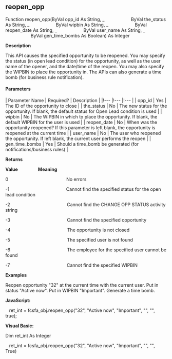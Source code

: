 reopen_opp
----------

Function reopen_opp(ByVal opp_id As String, _
                    ByVal the_status As String, _
                    ByVal wipbin As String, _
                    ByVal reopen_date As String, _
                    ByVal user_name As String, _
                    ByVal gen_time_bombs As Boolean) As Integer

**Description**

This API causes the specified opportunity to be reopened. You may specify the status (in open lead condition) for the opportunity, as well as the user name of the opener, and the date/time of the reopen. You may also specify the WIPBIN to place the opportunity in. The APIs can also generate a time bomb (for business rule notification).

#### Parameters

| Parameter Name | Required? | Description |
|!--- |!--- |!--- |
| opp_id | Yes | The ID of the opportunity to close |
| the_status | No | The new status for the opportunity. If blank, the default status for Open Lead condition is used |
| wipbin | No | The WIPBIN in which to place the opportunity. If blank, the default WIPBIN for the user is used |
| reopen_date | No | When was the opportunity reopened? If this parameter is left blank, the opportunity is reopened at the current time |
| user_name | No | The user who reopened the opportunity. If left blank, the current user performs the reopen |
| gen_time_bombs | Yes | Should a time_bomb be generated (for notifications/business rules) |

**Returns**

**Value**                **Meaning**

0                                              No errors

-1                                             Cannot find the specified status for the open lead condition

-2                                             Cannot find the CHANGE OPP STATUS activity string

-3                                             Cannot find the specified opportunity

-4                                             The opportunity is not closed

-5                                             The specified user is not found

-6                                             The employee for the specified user cannot be found

-7                                             Cannot find the specified WIPBIN

**Examples**

 Reopen opportunity "32" at the current time with the current user. Put in status "Active now". Put in WIPBIN "Important". Generate a time bomb.

**JavaScript:**

   ret_int = fcsfa_obj.reopen_opp("32", "Active now", "Important", "", "", true);

**Visual Basic:**

Dim ret_int As Integer

   ret_int = fcsfa_obj.reopen_opp("32", "Active now", "Important", "", "", True)